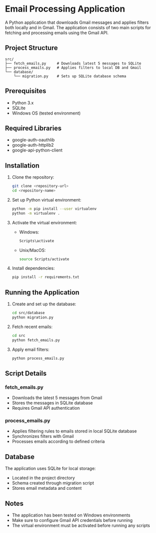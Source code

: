 # Email Processing Application

A Python application that downloads Gmail messages and applies filters both locally and in Gmail. The application consists of two main scripts for fetching and processing emails using the Gmail API.

## Project Structure

```
src/
├── fetch_emails.py     # Downloads latest 5 messages to SQLite
├── process_emails.py   # Applies filters to local DB and Gmail
└── database/
    └── migration.py    # Sets up SQLite database schema
```

## Prerequisites

- Python 3.x
- SQLite
- Windows OS (tested environment)

## Required Libraries

- google-auth-oauthlib
- google-auth-httplib2
- google-api-python-client

## Installation

1. Clone the repository:
   ```bash
   git clone <repository-url>
   cd <repository-name>
   ```

2. Set up Python virtual environment:
   ```bash
   python -m pip install --user virtualenv
   python -m virtualenv .
   ```

3. Activate the virtual environment:
   - Windows:
     ```bash
     Scripts\activate
     ```
   - Unix/MacOS:
     ```bash
     source Scripts/activate
     ```

4. Install dependencies:
   ```bash
   pip install -r requirements.txt
   ```

## Running the Application

1. Create and set up the database:
   ```bash
   cd src/database
   python migration.py
   ```

2. Fetch recent emails:
   ```bash
   cd src
   python fetch_emails.py
   ```

3. Apply email filters:
   ```bash
   python process_emails.py
   ```

## Script Details

### fetch_emails.py
- Downloads the latest 5 messages from Gmail
- Stores the messages in SQLite database
- Requires Gmail API authentication

### process_emails.py
- Applies filtering rules to emails stored in local SQLite database
- Synchronizes filters with Gmail
- Processes emails according to defined criteria

## Database

The application uses SQLite for local storage:
- Located in the project directory
- Schema created through migration script
- Stores email metadata and content

## Notes

- The application has been tested on Windows environments
- Make sure to configure Gmail API credentials before running
- The virtual environment must be activated before running any scripts